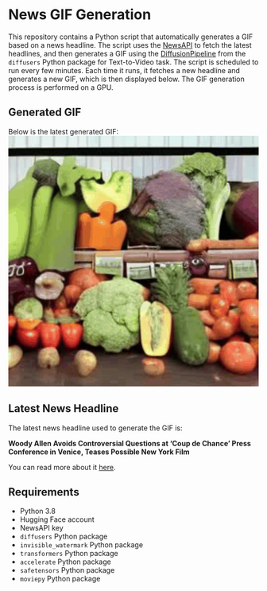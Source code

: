 # News GIF Generation
This repository contains a Python script that automatically generates a GIF based on a news headline. The script uses the [NewsAPI](https://newsapi.org/) to fetch the latest headlines, and then generates a GIF using the [DiffusionPipeline](https://github.com/huggingface/diffusers) from the `diffusers` Python package for Text-to-Video task.
The script is scheduled to run every few minutes. Each time it runs, it fetches a new headline and generates a new GIF, which is then displayed below. The GIF generation process is performed on a GPU.

## Generated GIF
Below is the latest generated GIF:
![Generated GIF](output.gif?raw=true&v=1693928051)

## Latest News Headline
The latest news headline used to generate the GIF is:

**Woody Allen Avoids Controversial Questions at ‘Coup de Chance’ Press Conference in Venice, Teases Possible New York Film**

You can read more about it [here](https://variety.com/2023/film/global/woody-allen-sexual-abuse-controversy-coup-de-chance-press-conference-venice-film-festival-1235712748/).

## Requirements
- Python 3.8
- Hugging Face account
- NewsAPI key
- `diffusers` Python package
- `invisible_watermark` Python package
- `transformers` Python package
- `accelerate` Python package
- `safetensors` Python package
- `moviepy` Python package
